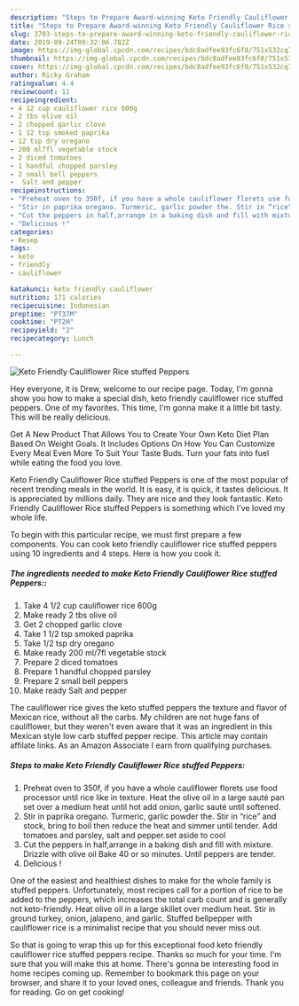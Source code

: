 ```yaml
---
description: "Steps to Prepare Award-winning Keto Friendly Cauliflower Rice stuffed Peppers"
title: "Steps to Prepare Award-winning Keto Friendly Cauliflower Rice stuffed Peppers"
slug: 3703-steps-to-prepare-award-winning-keto-friendly-cauliflower-rice-stuffed-peppers
date: 2019-09-24T09:32:06.782Z
image: https://img-global.cpcdn.com/recipes/bdc8adfee93fc6f0/751x532cq70/keto-friendly-cauliflower-rice-stuffed-peppers-recipe-main-photo.jpg
thumbnail: https://img-global.cpcdn.com/recipes/bdc8adfee93fc6f0/751x532cq70/keto-friendly-cauliflower-rice-stuffed-peppers-recipe-main-photo.jpg
cover: https://img-global.cpcdn.com/recipes/bdc8adfee93fc6f0/751x532cq70/keto-friendly-cauliflower-rice-stuffed-peppers-recipe-main-photo.jpg
author: Ricky Graham
ratingvalue: 4.4
reviewcount: 11
recipeingredient:
- 4 12 cup cauliflower rice 600g
- 2 tbs olive oil
- 2 chopped garlic clove
- 1 12 tsp smoked paprika
- 12 tsp dry oregano
- 200 ml7fl vegetable stock
- 2 diced tomatoes
- 1 handful chopped parsley
- 2 small bell peppers
-  Salt and pepper
recipeinstructions:
- "Preheat oven to 350f, if you have a whole cauliflower florets use food processor until rice like in texture. Heat the olive oil in a large sauté pan set over a medium heat until hot add onion, garlic sauté until softened."
- "Stir in paprika oregano. Turmeric, garlic powder the. Stir in “rice” and stock, bring to boil then reduce the heat and simmer until tender. Add tomatoes and parsley, salt and pepper.set aside to cool"
- "Cut the peppers in half,arrange in a baking dish and fill with mixture. Drizzle with olive oil Bake 40 or so minutes. Until peppers are tender."
- "Delicious !"
categories:
- Resep
tags:
- keto
- friendly
- cauliflower

katakunci: keto friendly cauliflower
nutrition: 171 calories
recipecuisine: Indonesian
preptime: "PT37M"
cooktime: "PT2H"
recipeyield: "2"
recipecategory: Lunch

---
```



![Keto Friendly Cauliflower Rice stuffed Peppers](https://img-global.cpcdn.com/recipes/bdc8adfee93fc6f0/751x532cq70/keto-friendly-cauliflower-rice-stuffed-peppers-recipe-main-photo.jpg)

Hey everyone, it is Drew, welcome to our recipe page. Today, I'm gonna show you how to make a special dish, keto friendly cauliflower rice stuffed peppers. One of my favorites. This time, I'm gonna make it a little bit tasty. This will be really delicious.

Get A New Product That Allows You to Create Your Own Keto Diet Plan Based On Weight Goals. It Includes Options On How You Can Customize Every Meal Even More To Suit Your Taste Buds. Turn your fats into fuel while eating the food you love.

Keto Friendly Cauliflower Rice stuffed Peppers is one of the most popular of recent trending meals in the world. It is easy, it is quick, it tastes delicious. It is appreciated by millions daily. They are nice and they look fantastic. Keto Friendly Cauliflower Rice stuffed Peppers is something which I've loved my whole life.


To begin with this particular recipe, we must first prepare a few components. You can cook keto friendly cauliflower rice stuffed peppers using 10 ingredients and 4 steps. Here is how you cook it.

##### The ingredients needed to make Keto Friendly Cauliflower Rice stuffed Peppers::

1. Take 4 1/2 cup cauliflower rice 600g
1. Make ready 2 tbs olive oil
1. Get 2 chopped garlic clove
1. Take 1 1/2 tsp smoked paprika
1. Take 1/2 tsp dry oregano
1. Make ready 200 ml/7fl vegetable stock
1. Prepare 2 diced tomatoes
1. Prepare 1 handful chopped parsley
1. Prepare 2 small bell peppers
1. Make ready  Salt and pepper


The cauliflower rice gives the keto stuffed peppers the texture and flavor of Mexican rice, without all the carbs. My children are not huge fans of cauliflower, but they weren&#39;t even aware that it was an ingredient in this Mexican style low carb stuffed pepper recipe. This article may contain affilate links. As an Amazon Associate I earn from qualifying purchases. 

##### Steps to make Keto Friendly Cauliflower Rice stuffed Peppers:

1. Preheat oven to 350f, if you have a whole cauliflower florets use food processor until rice like in texture. Heat the olive oil in a large sauté pan set over a medium heat until hot add onion, garlic sauté until softened.
1. Stir in paprika oregano. Turmeric, garlic powder the. Stir in “rice” and stock, bring to boil then reduce the heat and simmer until tender. Add tomatoes and parsley, salt and pepper.set aside to cool
1. Cut the peppers in half,arrange in a baking dish and fill with mixture. Drizzle with olive oil Bake 40 or so minutes. Until peppers are tender.
1. Delicious !


One of the easiest and healthiest dishes to make for the whole family is stuffed peppers. Unfortunately, most recipes call for a portion of rice to be added to the peppers, which increases the total carb count and is generally not keto-friendly. Heat olive oil in a large skillet over medium heat. Stir in ground turkey, onion, jalapeno, and garlic. Stuffed bellpepper with cauliflower rice is a minimalist recipe that you should never miss out. 

So that is going to wrap this up for this exceptional food keto friendly cauliflower rice stuffed peppers recipe. Thanks so much for your time. I'm sure that you will make this at home. There's gonna be interesting food in home recipes coming up. Remember to bookmark this page on your browser, and share it to your loved ones, colleague and friends. Thank you for reading. Go on get cooking!
